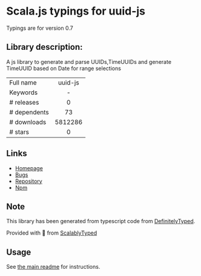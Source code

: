 
# Scala.js typings for uuid-js

Typings are for version 0.7

## Library description:
A js library to generate and parse UUIDs,TimeUUIDs and generate TimeUUID based on Date for range selections

|                    |                 |
| ------------------ | :-------------: |
| Full name          | uuid-js |
| Keywords           | - |
| # releases         | 0 |
| # dependents       | 73 |
| # downloads        | 5812286 |
| # stars            | 0 |

## Links
- [Homepage](http://github.com/pnegri/uuid-js)
- [Bugs](https://github.com/pnegri/uuid-js/issues)
- [Repository](https://github.com/pnegri/uuid-js)
- [Npm](https://www.npmjs.com/package/uuid-js)
    


## Note
This library has been generated from typescript code from [DefinitelyTyped](https://definitelytyped.org).

Provided with :purple_heart: from [ScalablyTyped](https://github.com/oyvindberg/ScalablyTyped)

## Usage
See [the main readme](../../readme.md) for instructions.


